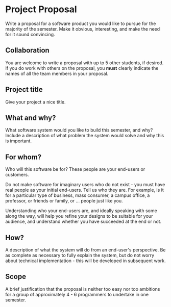 # Project Proposal

Write a proposal for a software product you would like to pursue for the majority of the semester. Make it obvious, interesting, and make the need for it sound convincing.

## Collaboration

You are welcome to write a proposal with up to 5 other students, if desired. If you do work with others on the proposal, you **must** clearly indicate the names of all the team members in your proposal.

## Project title

Give your project a nice title.

## What and why?

What software system would you like to build this semester, and why? Include a description of what problem the system would solve and why this is important.

## For whom?

Who will this software be for? These people are your end-users or customers.

Do not make software for imaginary users who do not exist - you must have real people as your initial end-users. Tell us who they are. For example, is it for a particular type of business, mass consumer, a campus office, a professor, or friends or family, or ... people just like you.

Understanding who your end-users are, and ideally speaking with some along the way, will help you refine your designs to be suitable for your audience, and understand whether you have succeeded at the end or not.

## How?

A description of what the system will do from an end-user's perspective. Be as complete as necessary to fully explain the system, but do not worry about technical implementation - this will be developed in subsequent work.

## Scope

A brief justification that the proposal is neither too easy nor too ambitions for a group of approximately 4 - 6 programmers to undertake in one semester.